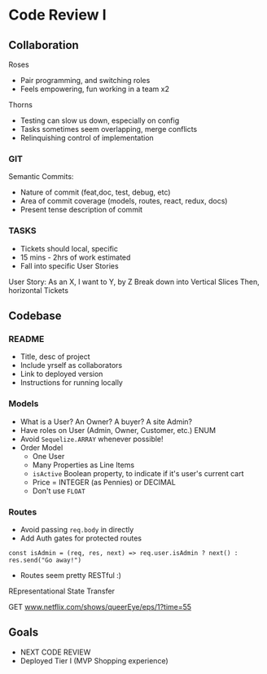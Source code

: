 # Code Review I

## Collaboration

Roses
* Pair programming, and switching roles
* Feels empowering, fun working in a team x2

Thorns
* Testing can slow us down, especially on config
* Tasks sometimes seem overlapping, merge conflicts
* Relinquishing control of implementation


### GIT

Semantic Commits:

- Nature of commit (feat,doc, test, debug, etc)
- Area of commit coverage (models, routes, react, redux, docs)
- Present tense description of commit

### TASKS

- Tickets should local, specific
- 15 mins - 2hrs of work estimated
- Fall into specific User Stories

User Story: As an X, I want to Y, by Z
Break down into Vertical Slices
Then, horizontal Tickets


## Codebase

### README

* Title, desc of project
* Include yrself as collaborators
* Link to deployed version
* Instructions for running locally

### Models

* What is a User? An Owner? A buyer? A site Admin?
* Have roles on User (Admin, Owner, Customer, etc.) ENUM
* Avoid `Sequelize.ARRAY` whenever possible!
* Order Model
    * One User
    * Many Properties as Line Items
    * `isActive` Boolean property, to indicate if it's user's current cart
    * Price = INTEGER (as Pennies) or DECIMAL
    * Don't use `FLOAT`

### Routes

* Avoid passing `req.body` in directly
* Add Auth gates for protected routes

```
const isAdmin = (req, res, next) => req.user.isAdmin ? next() : res.send("Go away!")
```

* Routes seem pretty RESTful :)

REpresentational
State
Transfer

GET www.netflix.com/shows/queerEye/eps/1?time=55


## Goals

* NEXT CODE REVIEW
* Deployed Tier I (MVP Shopping experience)